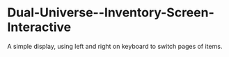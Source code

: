 # Dual-Universe--Inventory-Screen-Interactive
A simple display, using left and right on keyboard to switch pages of items.
